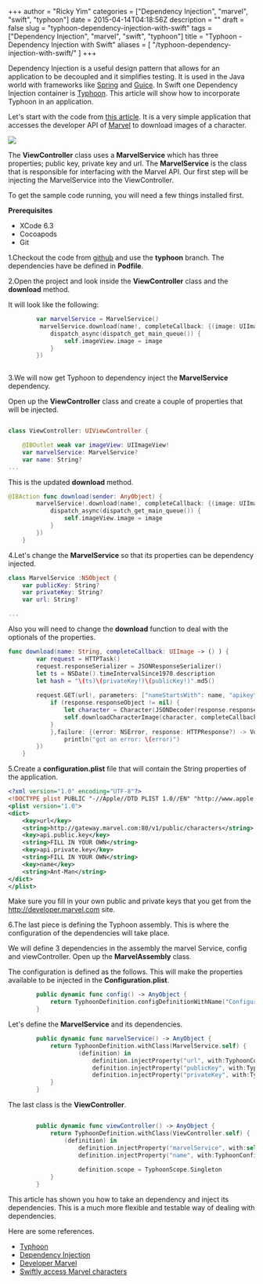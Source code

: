 +++
author = "Ricky Yim"
categories = ["Dependency Injection", "marvel", "swift", "typhoon"]
date = 2015-04-14T04:18:56Z
description = ""
draft = false
slug = "typhoon-dependency-injection-with-swift"
tags = ["Dependency Injection", "marvel", "swift", "typhoon"]
title = "Typhoon - Dependency Injection with Swift"
aliases = [
    "/typhoon-dependency-injection-with-swift/"
]
+++

Dependency Injection is a useful design pattern that allows for an application to be decoupled and it simplifies testing.  It is used in the Java world with frameworks like [Spring](http://projects.spring.io/spring-framework/) and [Guice](https://github.com/google/guice). In Swift one Dependency Injection container is [Typhoon](http://typhoonframework.org/). This article will show how to incorporate Typhoon in an application. 

Let's start with the code from [this article](http://codingricky.com/swiftly-access-marvel-characters/). It is a very simple application that accesses the developer API of [Marvel](https://developer.marvel.com/) to download images of a character. 

![](/images/2015/04/dependency-injection.png)

The **ViewController** class uses a **MarvelService** which has three properties; public key, private key and url. The **MarvelService** is the class that is responsible for interfacing with the Marvel API. Our first step will be injecting the MarvelService into the ViewController. 

To get the sample code running, you will need a few things installed first.

**Prerequisites**

 * XCode 6.3
 * Cocoapods
 * Git
 
  
1.Checkout the code from [github](https://github.com/codingricky/marvel-sample) and use the **typhoon** branch. The dependencies have be defined in **Podfile**.
 
2.Open the project and look inside the **ViewController** class and the **download** method.

It will look like the following:
 
 
```swift
 		var marvelService = MarvelService()
         marvelService.download(name!, completeCallback: {(image: UIImage) in
            dispatch_async(dispatch_get_main_queue()) {
                self.imageView.image = image
            }
        })
        
```
 
3.We will now get Typhoon to dependency inject the **MarvelService** dependency.
 
Open up the **ViewController** class and create a couple of properties that will be injected.

```swift

class ViewController: UIViewController {

    @IBOutlet weak var imageView: UIImageView!
    var marvelService: MarvelService?
    var name: String?
...
```

This is the updated **download** method. 

```swift
@IBAction func download(sender: AnyObject) {
        marvelService!.download(name!, completeCallback: {(image: UIImage) in
            dispatch_async(dispatch_get_main_queue()) {
                self.imageView.image = image
            }
        })
    }
```
 
4.Let's change the **MarvelService** so that its properties can be dependency injected.


```swift
class MarvelService :NSObject {
    var publicKey: String?
    var privateKey: String?
    var url: String?

...

```

Also you will need to change the **download** function to deal with the optionals of the properties.

```swift
func download(name: String, completeCallback: UIImage -> () ) {
        var request = HTTPTask()
        request.responseSerializer = JSONResponseSerializer()
        let ts = NSDate().timeIntervalSince1970.description
        let hash = "\(ts)\(privateKey!)\(publicKey!)".md5()
        
        request.GET(url!, parameters: ["nameStartsWith": name, "apikey": publicKey!, "ts" : ts, "hash": hash], success: { (response: HTTPResponse) -> Void in
            if (response.responseObject != nil) {
                let character = Character(JSONDecoder(response.responseObject!))
                self.downloadCharacterImage(character, completeCallback: completeCallback)
            }
            },failure: {(error: NSError, response: HTTPResponse?) -> Void in
                println("got an error: \(error)")
        })
    }
```

5.Create a **configuration.plist** file that will contain the String properties of the application.

```xml
<?xml version="1.0" encoding="UTF-8"?>
<!DOCTYPE plist PUBLIC "-//Apple//DTD PLIST 1.0//EN" "http://www.apple.com/DTDs/PropertyList-1.0.dtd">
<plist version="1.0">
<dict>
	<key>url</key>
	<string>http://gateway.marvel.com:80/v1/public/characters</string>
	<key>api.public.key</key>
	<string>FILL IN YOUR OWN</string>
	<key>api.private.key</key>
	<string>FILL IN YOUR OWN</string>
    <key>name</key>
    <string>Ant-Man</string>
</dict>
</plist>
```

Make sure you fill in your own public and private keys that you get from the http://developer.marvel.com site.

6.The last piece is defining the Typhoon assembly. This is where the configuration of the dependencies will take place.

We will define 3 dependencies in the assembly the marvel Service, config and viewController. Open up the **MarvelAssembly** class.

The configuration is defined as the follows. This will make the properties available to be injected in the **Configuration.plist**. 

```swift
        public dynamic func config() -> AnyObject {
            return TyphoonDefinition.configDefinitionWithName("Configuration.plist")
        }
```

Let's define the **MarvelService** and its dependencies. 

```swift
        public dynamic func marvelService() -> AnyObject {
            return TyphoonDefinition.withClass(MarvelService.self) {
                    (definition) in
                        definition.injectProperty("url", with:TyphoonConfig("url"))
                        definition.injectProperty("publicKey", with:TyphoonConfig("api.public.key"))
                        definition.injectProperty("privateKey", with:TyphoonConfig("api.private.key"))
            }
        }
```

The last class is the **ViewController**.

```swift

        public dynamic func viewController() -> AnyObject {
            return TyphoonDefinition.withClass(ViewController.self) {
                (definition) in
                    definition.injectProperty("marvelService", with:self.marvelService())
                    definition.injectProperty("name", with:TyphoonConfig("name"))
        
                    definition.scope = TyphoonScope.Singleton
            }
        }
```

This article has shown you how to take an dependency and inject its dependencies. This is a much more flexible and testable way of dealing with dependencies.

Here are some references.

* [Typhoon](http://typhoonframework.org/)
* [Dependency Injection](http://en.wikipedia.org/wiki/Dependency_injection)
* [Developer Marvel](http://developer.marvel.com)
* [Swiftly access Marvel characters](http://codingricky.com/swiftly-access-marvel-characters/)



